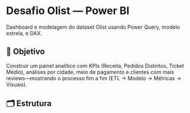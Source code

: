 # Desafio Olist — Power BI

Dashboard e modelagem do dataset Olist usando Power Query, modelo estrela, e DAX.

## 🎯 Objetivo
Construir um painel analítico com KPIs (Receita, Pedidos Distintos, Ticket Médio), análises por cidade, meio de pagamento e clientes com mais reviews—mostrando o processo fim a fim (ETL → Modelo → Métricas → Visuais).

## 🗂 Estrutura
